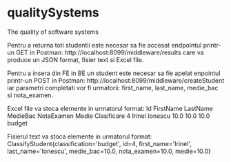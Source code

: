 # qualitySystems
The quality of software systems

Pentru a returna toti studentii este necesar sa fie accesat endpointul printr-un GET in Postman: http://localhost:8099/middleware/results care va produce un JSON format, fisier text si Excel file.

Pentru a insera din FE in BE un student este necesar sa fie apelat enpointul printr-un POST in Postman: http://localhost:8099/middleware/createStudent iar parametri completati vor fi urmatorii: first_name, last_name, medie_bac si nota_examen. 

Excel file va stoca elemente in urmatorul format:
Id	FirstName	LastName	MedieBac	NotaExamen	Medie	Clasificare
4	  Irinel	  Ionescu	  10.0	    10.0	      10.0	  budget
 
Fisierul text va stoca elemente in urmatorul format:
ClassifyStudent{classification='budget', id=4, first_name='Irinel', last_name='Ionescu', medie_bac=10.0, nota_examen=10.0, medie=10.0} 
